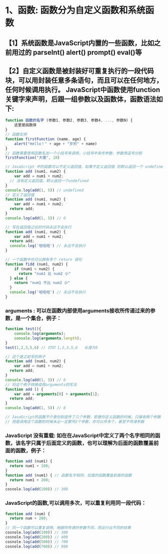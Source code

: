 # 1、函数: 函数分为自定义函数和系统函数

## 	【1】系统函数是JavaScript内置的一些函数，比如之前用过的 parseInt()   alert()  prompt()  eval()等

## 	【2】自定义函数是被封装好可重复执行的一段代码块，可以用封装任意多条语句，而且可以在任何地方，任何时候调用执行。 JavaScript中函数使用function 关键字来声明，后跟一组参数以及函数体，函数语法如下:

```javascript
function 函数的名字 (参数1, 参数2, 参数3, 参数4, ..., 参数N) {
	这里是函数体
}
// 函数实例
function firstFunction (name, age) {
	alert("Hello！" + age + "岁的" + name)
}
// 函数需要使用函数名加一个小括号来调用，小括号中来传参数，参数用逗号分割
firstFunction("大傻", 18)
```

```javascript
// JavaScript 中的函数可以不定义返回值，如果不定义返回值 则默认返回一个 undefined
function add (num1, num2) {
	var add = num1 + num2; 
  // 没有定义返回值，默认返回一个undefined
}
console.log(add(1, 5)) // undefined
// 定义了返回值
function add (num1, num2) {
	var add = num1 + num2;
  return add;
}
console.log(add(1, 5)) // 6
```

```javascript
// 写在返回值之后的代码永远不会执行
function add (num1, num2) {
	var add = num1 + num2;
  return add;
  console.log('哈哈哈') // 永远不会执行
}
```

```javascript
// 一个函数中也可以拥有多个 return 语句
function fidd (num1, num2) {
	if (num1 < num2) {
      return "num1 比 num2 小"
  } else {
    return "num1 不比 num2 小"
  }
  console.log('哈哈哈') // 永远不会执行
}
```

### arguments : 可以在函数内部使用arguments接收所传递过来的参数，是一个集合，例子：

```javascript
function test(){
    console.log(arguments);
    console.log(arguments.length);
}        
test(1,2,3,5,6) // 打印 1,2,3,5,6   长度为5

// 这个是之前写的例子
function add (num1, num2) {
	var add = num1 + num2;
  return add;
}
console.log(add(1, 5)) // 6
// 将这个例子转换成用arguments的写法
function add () {
	var add = arguments[0] + arguments[1];
  return add;
}
console.log(add(1, 5)) // 6

// JavaScript的函数不介意你到底传了几个参数，即便你定义函数的时候，只接收两个参数
// 但是调用这个函数的时候未必一定要传2个参数，你可以传多个，甚至不传递参数
```

### JavaScript 没有重载: 如在在JavaScript中定义了两个名字相同的函数，该名字只属于后面定义的函数，也可以理解为后面的函数覆盖前面的函数，例子：

```javascript
function add (num1) {
  return num1 + 100;
}
function add (num1) { // 函数名字相同，后面的函数覆盖前面的函数
  return num1 + 200;
}
cosnole.log(add(100)) // 300
```

### JavaScript的函数,可以调用多次，可以重复利用同一段代码：

```javascript
function add (num) {
  return num + 200;
}
// 同一个函数可以重复调用，根据你传递的参数不同，而运行出不同的结果
cosnole.log(add(100)) // 300
cosnole.log(add(200)) // 400
cosnole.log(add(500)) // 700
cosnole.log(add(700)) // 900
```

